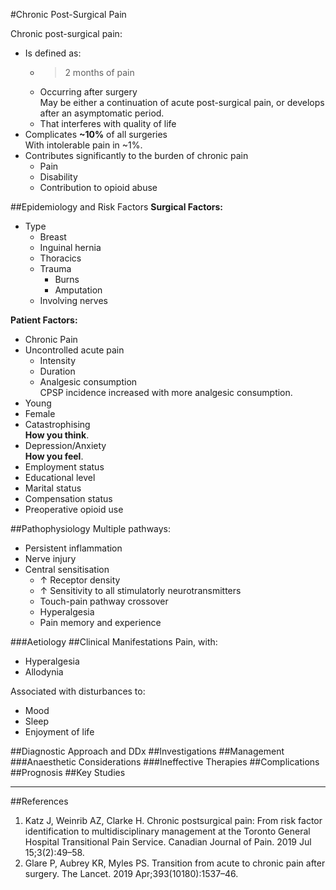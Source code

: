 #Chronic Post-Surgical Pain

Chronic post-surgical pain:
* Is defined as:
	* >2 months of pain
	* Occurring after surgery  
	May be either a continuation of acute post-surgical pain, or develops after an asymptomatic period.
	* That interferes with quality of life
* Complicates **~10%** of all surgeries  \
With intolerable pain in ~1%.
* Contributes significantly to the burden of chronic pain
	* Pain
	* Disability
	* Contribution to opioid abuse


##Epidemiology and Risk Factors
**Surgical Factors:**
* Type
	* Breast
	* Inguinal hernia
	* Thoracics
	* Trauma
		* Burns
		* Amputation
	* Involving nerves


**Patient Factors:**
* Chronic Pain
* Uncontrolled acute pain
	* Intensity
	* Duration
	* Analgesic consumption  
	CPSP incidence increased with more analgesic consumption.
* Young
* Female
* Catastrophising  
**How you think**.
* Depression/Anxiety  
**How you feel**.
* Employment status
* Educational level
* Marital status
* Compensation status
* Preoperative opioid use

##Pathophysiology
Multiple pathways:
* Persistent inflammation
* Nerve injury
* Central sensitisation
	* ↑ Receptor density
	* ↑ Sensitivity to all stimulatorly neurotransmitters
	* Touch-pain pathway crossover
	* Hyperalgesia
	* Pain memory and experience

###Aetiology
##Clinical Manifestations
Pain, with:
* Hyperalgesia
* Allodynia

Associated with disturbances to:
* Mood
* Sleep
* Enjoyment of life

##Diagnostic Approach and DDx
##Investigations
##Management
###Anaesthetic Considerations
###Ineffective Therapies
##Complications
##Prognosis
##Key Studies

---
##References

1. Katz J, Weinrib AZ, Clarke H. Chronic postsurgical pain: From risk factor identification to multidisciplinary management at the Toronto General Hospital Transitional Pain Service. Canadian Journal of Pain. 2019 Jul 15;3(2):49–58. 
2. Glare P, Aubrey KR, Myles PS. Transition from acute to chronic pain after surgery. The Lancet. 2019 Apr;393(10180):1537–46. 
